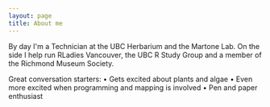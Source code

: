 ```yaml
---
layout: page
title: About me
---
```


By day I'm a Technician at the UBC Herbarium and the Martone Lab. On the side I help run RLadies Vancouver, the UBC R Study Group and a member of the Richmond Museum Society.

Great conversation starters:
•	Gets excited about plants and algae
•	Even more excited when programming and mapping is involved
•	Pen and paper enthusiast
